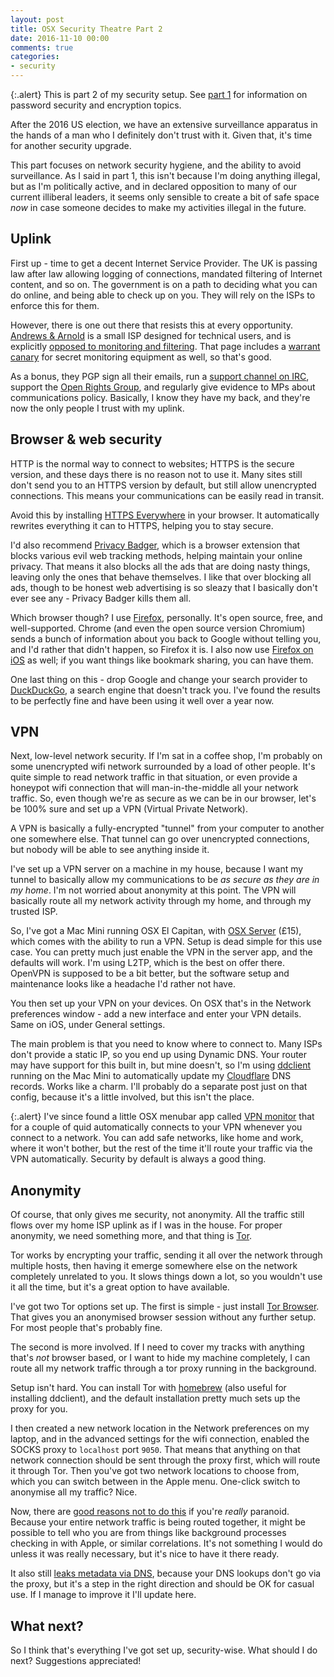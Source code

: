 ```yaml
---
layout: post
title: OSX Security Theatre Part 2
date: 2016-11-10 00:00
comments: true
categories:
- security
---
```


{:.alert}
This is part 2 of my security setup. See [part 1](/blog/2015/07/02/osx-security-theatre) for information on password security and encryption topics.

After the 2016 US election, we have an extensive surveillance apparatus in the hands of a man who I definitely don't trust with it. Given that, it's time for another security upgrade.

This part focuses on network security hygiene, and the ability to avoid surveillance. As I said in part 1, this isn't because I'm doing anything illegal, but as I'm politically active, and in declared opposition to many of our current illiberal leaders, it seems only sensible to create a bit of safe space *now* in case someone decides to make my activities illegal in the future.

## Uplink

First up - time to get a decent Internet Service Provider. The UK is passing law after law allowing logging of connections, mandated filtering of Internet content, and so on. The government is on a path to deciding what you can do online, and being able to check up on you. They will rely on the ISPs to enforce this for them.

However, there is one out there that resists this at every opportunity. [Andrews & Arnold](https://aa.net.uk) is a small ISP designed for technical users, and is explicitly [opposed to monitoring and filtering](http://aa.net.uk/kb-broadband-unfiltered.html). That page includes a [warrant canary](https://en.wikipedia.org/wiki/Warrant_canary) for secret monitoring equipment as well, so that's good.

As a bonus, they PGP sign all their emails, run a [support channel on IRC](http://aa.net.uk/kb-irc.html), support the [Open Rights Group](https://www.openrightsgroup.org/), and regularly give evidence to MPs about communications policy. Basically, I know they have my back, and they're now the only people I trust with my uplink.

## Browser & web security

HTTP is the normal way to connect to websites; HTTPS is the secure version, and these days there is no reason not to use it. Many sites still don't send you to an HTTPS version by default, but still allow unencrypted connections. This means your communications can be easily read in transit.

Avoid this by installing [HTTPS Everywhere](https://www.eff.org/https-everywhere) in your browser. It automatically rewrites everything it can to HTTPS, helping you to stay secure.

I'd also recommend [Privacy Badger](https://www.eff.org/privacybadger), which is a browser extension that blocks various evil web tracking methods, helping maintain your online privacy. That means it also blocks all the ads that are doing nasty things, leaving only the ones that behave themselves. I like that over blocking all ads, though to be honest web advertising is so sleazy that I basically don't ever see any - Privacy Badger kills them all.

Which browser though? I use [Firefox](https://www.mozilla.org/en-GB/firefox/new/), personally. It's open source, free, and well-supported. Chrome (and even the open source version Chromium) sends a bunch of information about you back to Google without telling you, and I'd rather that didn't happen, so Firefox it is. I also now use [Firefox on iOS](https://www.mozilla.org/en-GB/firefox/ios/) as well; if you want things like bookmark sharing, you can have them.

One last thing on this - drop Google and change your search provider to [DuckDuckGo](https://duckduckgo.com/), a search engine that doesn't track you. I've found the results to be perfectly fine and have been using it well over a year now.

## VPN

Next, low-level network security. If I'm sat in a coffee shop, I'm probably on some unencrypted wifi network surrounded by a load of other people. It's quite simple to read network traffic in that situation, or even provide a honeypot wifi connection that will man-in-the-middle all your network traffic. So, even though we're as secure as we can be in our browser, let's be 100% sure and set up a VPN (Virtual Private Network).

A VPN is basically a fully-encrypted "tunnel" from your computer to another one somewhere else. That tunnel can go over unencrypted connections, but nobody will be able to see anything inside it.

I've set up a VPN server on a machine in my house, because I want my tunnel to basically allow my communications to be *as secure as they are in my home*. I'm not worried about anonymity at this point. The VPN will basically route all my network activity through my home, and through my trusted ISP.

So, I've got a Mac Mini running OSX El Capitan, with [OSX Server](https://itunes.apple.com/us/app/os-x-server/id883878097) (£15), which comes with the ability to run a VPN. Setup is dead simple for this use case. You can pretty much just enable the VPN in the server app, and the defaults will work. I'm using L2TP, which is the best on offer there. OpenVPN is supposed to be a bit better, but the software setup and maintenance looks like a headache I'd rather not have.

You then set up your VPN on your devices. On OSX that's in the Network preferences window - add a new interface and enter your VPN details. Same on iOS, under General settings.

The main problem is that you need to know where to connect to. Many ISPs don't provide a static IP, so you end up using Dynamic DNS. Your router may have support for this built in, but mine doesn't, so I'm using [ddclient](https://sourceforge.net/p/ddclient/wiki/Home/) running on the Mac Mini to automatically update my [Cloudflare](https://www.cloudflare.com/) DNS records. Works like a charm. I'll probably do a separate post just on that config, because it's a little involved, but this isn't the place.

{:.alert}
I've since found a little OSX menubar app called [VPN monitor](https://itunes.apple.com/cn/app/vpn-monitor/id887410814?l=en&mt=12) that for a couple of quid automatically connects to your VPN whenever you connect to a network. You can add safe networks, like home and work, where it won't bother, but the rest of the time it'll route your traffic via the VPN automatically. Security by default is always a good thing.

## Anonymity

Of course, that only gives me security, not anonymity. All the traffic still flows over my home ISP uplink as if I was in the house. For proper anonymity, we need something more, and that thing is [Tor](https://www.torproject.org).

Tor works by encrypting your traffic, sending it all over the network through multiple hosts, then having it emerge somewhere else on the network completely unrelated to you. It slows things down a lot, so you wouldn't use it all the time, but it's a great option to have available.

I've got two Tor options set up. The first is simple - just install [Tor Browser](https://www.torproject.org/projects/torbrowser.html.en). That gives you an anonymised browser session without any further setup. For most people that's probably fine.

The second is more involved. If I need to cover my tracks with anything that's *not* browser based, or I want to hide my machine completely, I can route all my network traffic through a tor proxy running in the background.

Setup isn't hard. You can install Tor with [homebrew](https://brew.sh) (also useful for installing ddclient), and the default installation pretty much sets up the proxy for you.

I then created a new network location in the Network preferences on my laptop, and in the advanced settings for the wifi connection, enabled the SOCKS proxy to `localhost` port `9050`. That means that anything on that network connection should be sent through the proxy first, which will route it through Tor. Then you've got two network locations to choose from, which you can switch between in the Apple menu. One-click switch to anonymise all my traffic? Nice.

Now, there are [good reasons not to do this](https://www.torproject.org/docs/faq.html.en#AttacksOnOnionRouting) if you're *really* paranoid. Because your entire network traffic is being routed together, it might be possible to tell who you are from things like background processes checking in with Apple, or similar correlations. It's not something I would do unless it was really necessary, but it's nice to have it there ready. 

It also still [leaks metadata via DNS](https://www.dnsleaktest.com/), because your DNS lookups don't go via the proxy, but it's a step in the right direction and should be OK for casual use. If I manage to improve it I'll update here.

## What next?

So I think that's everything I've got set up, security-wise. What should I do next? Suggestions appreciated!